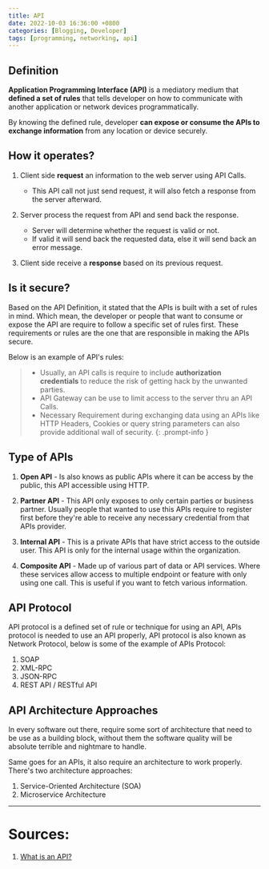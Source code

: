 ```yaml
---
title: API
date: 2022-10-03 16:36:00 +0800
categories: [Blogging, Developer]
tags: [programming, networking, api]
---
```


## Definition
**Application Programming Interface (API)** is a mediatory medium that **defined a set of rules** that tells developer on how to communicate with another application or network devices programmatically. 

By knowing the defined rule, developer **can expose or consume the APIs to exchange information** from any location or device securely.


## How it operates?
1. Client side **request** an information to the web server using API Calls. 
	- This API call not just send request, it will also fetch a response from the server afterward.
	  
2. Server process the request from API and send back the response. 
	- Server will determine whether the request is valid or not. 
	- If valid it will send back the requested data, else it will send back an error message. 
	  
3. Client side receive a **response** based on its previous request.  


## Is it secure?
Based on the API Definition, it stated that the APIs is built with a set of rules in mind. Which mean, the developer or people that want to consume or expose the API are require to follow a specific set of rules first. These requirements or rules are the one that are responsible in making the APIs secure.

Below is an example of API's rules:
> - Usually, an API calls is require to include **authorization credentials** to reduce the risk of getting hack by the unwanted parties.
> - API Gateway can be use to limit access to the server thru an API Calls.
> - Necessary Requirement during exchanging data using an APIs like HTTP Headers, Cookies or query string parameters can also provide additional wall of security.
{: .prompt-info }


## Type of APIs
1. **Open API** - Is also knows as public APIs where it can be access by the public, this API accessible using HTTP. 
   
2.  **Partner API** - This API only exposes to only certain parties or business partner. Usually people that wanted to use this APIs require to register first before they're able to receive any necessary credential from that APIs provider. 
   
3. **Internal API** - This is a private APIs that have strict access to the outside user. This API is only for the internal usage within the organization. 
   
4. **Composite API** - Made up of various part of data or API services. Where these services allow access to multiple endpoint or feature with only using one call. This is useful if you want to fetch various information. 


## API Protocol
API protocol is a defined set of rule or technique for using an API, APIs protocol is needed to use an API properly, API protocol is also known as Network Protocol, below is some of the example of APIs Protocol:
1. SOAP
2. XML-RPC
3. JSON-RPC
4. REST API / RESTful API


## API Architecture Approaches
In every software out there, require some sort of architecture that need to be use as a building block, without them the software quality will be absolute terrible and nightmare to handle. 

Same goes for an APIs, it also require an architecture to work properly. There's two architecture approaches: 

1. Service-Oriented Architecture (SOA)
2. Microservice Architecture

---
# Sources:
1. [What is an API?](https://www.ibm.com/cloud/learn/api)